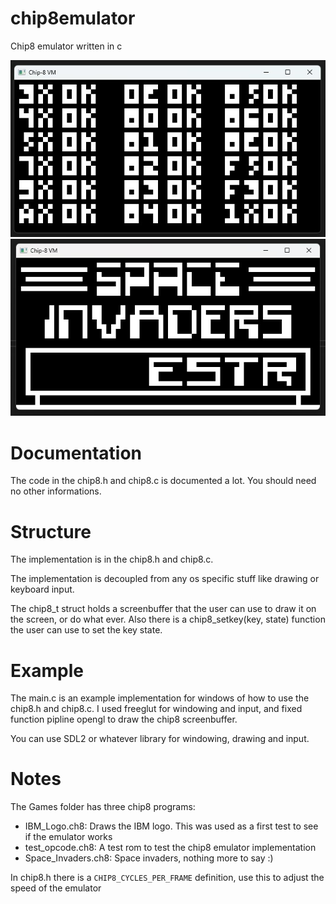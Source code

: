 # chip8emulator
Chip8 emulator written in c

![](readme/screenshot_001.png)
![](readme/screenshot_002.png)

# Documentation
The code in the chip8.h and chip8.c is documented a lot. You should need no other informations.

# Structure
The implementation is in the chip8.h and chip8.c.

The implementation is decoupled from any os specific stuff like drawing or keyboard input.

The chip8_t struct holds a screenbuffer that the user can use to draw it on the screen, or do what ever.
Also there is a chip8_setkey(key, state) function the user can use to set the key state.

# Example
The main.c is an example implementation for windows of how to use the chip8.h and chip8.c.
I used freeglut for windowing and input, and fixed function pipline opengl to draw the chip8 screenbuffer.

You can use SDL2 or whatever library for windowing, drawing and input.

# Notes
The Games folder has three chip8 programs:
- IBM_Logo.ch8: Draws the IBM logo. This was used as a first test to see if the emulator works
- test_opcode.ch8: A test rom to test the chip8 emulator implementation
- Space_Invaders.ch8: Space invaders, nothing more to say :)

In chip8.h there is a `CHIP8_CYCLES_PER_FRAME` definition, use this to adjust the speed of the emulator